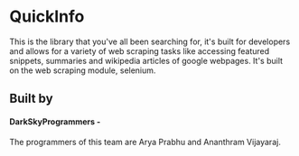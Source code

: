 # QuickInfo
 This is the library that you've all been searching for, it's built for developers and allows for a variety of web scraping tasks like accessing featured snippets, summaries and wikipedia articles of google webpages. It's built on the web scraping module, selenium.

## Built by
#### DarkSkyProgrammers - 
The programmers of this team are Arya Prabhu and Ananthram Vijayaraj.

